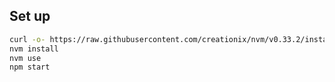 ## Set up

```bash
curl -o- https://raw.githubusercontent.com/creationix/nvm/v0.33.2/install.sh | bash
nvm install
nvm use
npm start
```
